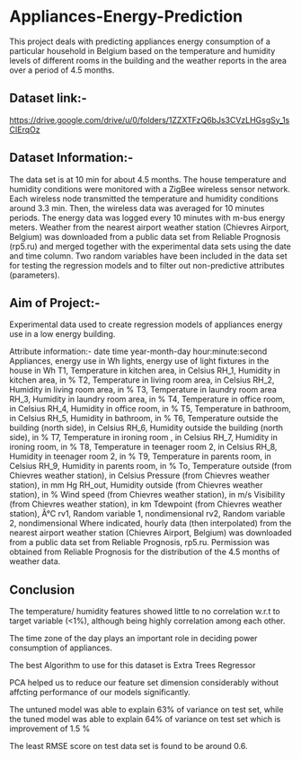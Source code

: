 # Appliances-Energy-Prediction

This project deals with predicting appliances energy consumption of a particular household in Belgium based on the temperature and humidity levels of different rooms in the building and the weather reports in the area over a period of 4.5 months.

## Dataset link:-
https://drive.google.com/drive/u/0/folders/1ZZXTFzQ6bJs3CVzLHGsgSy_1sCIErqOz

## Dataset Information:-
The data set is at 10 min for about 4.5 months. The house temperature and humidity conditions were monitored with a ZigBee wireless sensor network. Each wireless node transmitted the temperature and humidity conditions around 3.3 min. Then, the wireless data was averaged for 10 minutes periods. The energy data was logged every 10 minutes with m-bus energy meters. Weather from the nearest airport weather station (Chievres Airport, Belgium) was downloaded from a public data set from Reliable Prognosis (rp5.ru) and merged together with the experimental data sets using the date and time column. Two random variables have been included in the data set for testing the regression models and to filter out non-predictive attributes (parameters).

## Aim of Project:-
Experimental data used to create regression models of appliances energy use in a low energy building.

Attribute information:-
date time year-month-day hour:minute:second
Appliances, energy use in Wh
lights, energy use of light fixtures in the house in Wh
T1, Temperature in kitchen area, in Celsius
RH_1, Humidity in kitchen area, in %
T2, Temperature in living room area, in Celsius
RH_2, Humidity in living room area, in %
T3, Temperature in laundry room area
RH_3, Humidity in laundry room area, in %
T4, Temperature in office room, in Celsius
RH_4, Humidity in office room, in %
T5, Temperature in bathroom, in Celsius
RH_5, Humidity in bathroom, in %
T6, Temperature outside the building (north side), in Celsius
RH_6, Humidity outside the building (north side), in %
T7, Temperature in ironing room , in Celsius
RH_7, Humidity in ironing room, in %
T8, Temperature in teenager room 2, in Celsius
RH_8, Humidity in teenager room 2, in %
T9, Temperature in parents room, in Celsius
RH_9, Humidity in parents room, in %
To, Temperature outside (from Chievres weather station), in Celsius
Pressure (from Chievres weather station), in mm Hg
RH_out, Humidity outside (from Chievres weather station), in %
Wind speed (from Chievres weather station), in m/s
Visibility (from Chievres weather station), in km
Tdewpoint (from Chievres weather station), Â°C
rv1, Random variable 1, nondimensional
rv2, Random variable 2, nondimensional
Where indicated, hourly data (then interpolated) from the nearest airport weather station (Chievres Airport, Belgium) was downloaded from a public data set from Reliable Prognosis, rp5.ru. Permission was obtained from Reliable Prognosis for the distribution of the 4.5 months of weather data.

## Conclusion
The temperature/ humidity features showed little to no correlation w.r.t to target variable (<1%), although being highly correlation among each other.

The time zone of the day plays an important role in deciding power consumption of appliances.

The best Algorithm to use for this dataset is Extra Trees Regressor

PCA helped us to reduce our feature set dimension considerably without affcting performance of our models significantly.

The untuned model was able to explain 63% of variance on test set, while the tuned model was able to explain 64% of variance on test set which is improvement of 1.5 %

The least RMSE score on test data set is found to be around 0.6.
